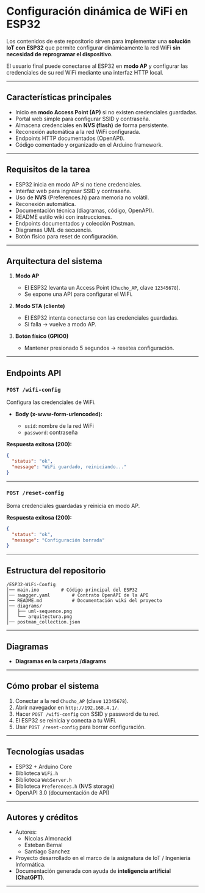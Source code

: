 # Configuración dinámica de WiFi en ESP32

Los contenidos de este repositorio sirven para implementar una **solución IoT con ESP32** que permite configurar dinámicamente la red WiFi **sin necesidad de reprogramar el dispositivo**.

El usuario final puede conectarse al ESP32 en **modo AP** y configurar las credenciales de su red WiFi mediante una interfaz HTTP local.

---

##  Características principales

* Inicio en **modo Access Point (AP)** si no existen credenciales guardadas.
* Portal web simple para configurar SSID y contraseña.
* Almacena credenciales en **NVS (flash)** de forma persistente.
* Reconexión automática a la red WiFi configurada.
* Endpoints HTTP documentados (OpenAPI).
* Código comentado y organizado en el Arduino framework.

---

##  Requisitos de la tarea

- ESP32 inicia en modo AP si no tiene credenciales.
- Interfaz web para ingresar SSID y contraseña.
- Uso de **NVS** (Preferences.h) para memoria no volátil.
- Reconexión automática.
- Documentación técnica (diagramas, código, OpenAPI).
- README estilo wiki con instrucciones.
- Endpoints documentados y colección Postman.
- Diagramas UML de secuencia.
- Botón físico para reset de configuración.

---

##  Arquitectura del sistema

1. **Modo AP**

   * El ESP32 levanta un Access Point (`Chucho_AP`, clave `12345678`).
   * Se expone una API para configurar el WiFi.

2. **Modo STA (cliente)**

   * El ESP32 intenta conectarse con las credenciales guardadas.
   * Si falla → vuelve a modo AP.

3. **Botón físico (GPIO0)**

   * Mantener presionado 5 segundos → resetea configuración.

---

##  Endpoints API

### `POST /wifi-config`

Configura las credenciales de WiFi.

* **Body (x-www-form-urlencoded):**

  * `ssid`: nombre de la red WiFi
  * `password`: contraseña

**Respuesta exitosa (200):**

```json
{
  "status": "ok",
  "message": "WiFi guardado, reiniciando..."
}
```

---

### `POST /reset-config`

Borra credenciales guardadas y reinicia en modo AP.

**Respuesta exitosa (200):**

```json
{
  "status": "ok",
  "message": "Configuración borrada"
}
```

---

##  Estructura del repositorio

```
/ESP32-WiFi-Config
│── main.ino        # Código principal del ESP32
│── swagger.yaml        # Contrato OpenAPI de la API
│── README.md           # Documentación wiki del proyecto
│── diagrams/
│   ├── uml-sequence.png
│   └── arquitectura.png
│── postman_collection.json
```

---

##  Diagramas

* **Diagramas en la carpeta /diagrams**
---

##  Cómo probar el sistema

1. Conectar a la red `Chucho_AP` (clave `12345678`).
2. Abrir navegador en `http://192.168.4.1/`.
3. Hacer `POST /wifi-config` con SSID y password de tu red.
4. El ESP32 se reinicia y conecta a tu WiFi.
5. Usar `POST /reset-config` para borrar configuración.

---

##  Tecnologías usadas

* ESP32 + Arduino Core
* Biblioteca `WiFi.h`
* Biblioteca `WebServer.h`
* Biblioteca `Preferences.h` (NVS storage)
* OpenAPI 3.0 (documentación de API)

---

##  Autores y créditos
* Autores:
  * Nicolas Almonacid
  * Esteban Bernal
  * Santiago Sanchez
* Proyecto desarrollado en el marco de la asignatura de IoT / Ingeniería Informática.
* Documentación generada con ayuda de **inteligencia artificial (ChatGPT)**.

---
